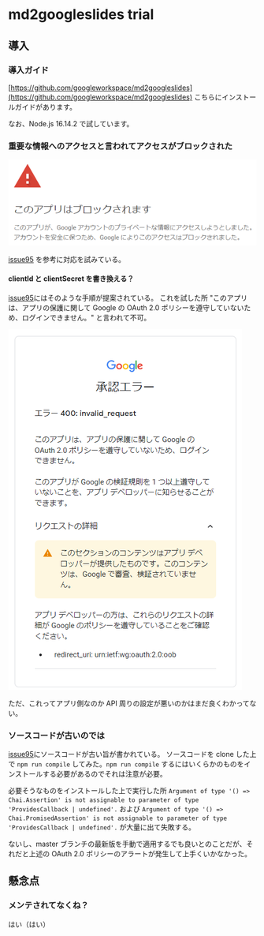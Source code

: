 # md2googleslides trial

## 導入

### 導入ガイド

[https://github.com/googleworkspace/md2googleslides](https://github.com/googleworkspace/md2googleslides)
こちらにインストールガイドがあります。

なお、Node.js 16.14.2 で試しています。

### 重要な情報へのアクセスと言われてアクセスがブロックされた

![得られた警告](./pics/applicationIsBlocked_becauseAccessToPrivateInfo.png)

[issue95](https://github.com/googleworkspace/md2googleslides/issues/95) を参考に対応を試みている。

#### clientId と clientSecret を書き換える？

[issue95](https://github.com/googleworkspace/md2googleslides/issues/95#issuecomment-858729913)にはそのような手順が提案されている。
これを試した所 "このアプリは、アプリの保護に関して Google の OAuth 2.0 ポリシーを遵守していないため、ログインできません。" と言われて不可。

![得られた警告](./pics/unobeied_to_oauth20policy.png)

ただ、これってアプリ側なのか API 周りの設定が悪いのかはまだ良くわかってない。

### ソースコードが古いのでは

[issue95](https://github.com/googleworkspace/md2googleslides/issues/95#issuecomment-924181932)にソースコードが古い旨が書かれている。
ソースコードを clone した上で `npm run compile` してみた。`npm run compile` するにはいくらかのものをインストールする必要があるのでそれは注意が必要。

必要そうなものをインストールした上で実行した所
`Argument of type '() => Chai.Assertion' is not assignable to parameter of type 'ProvidesCallback | undefined'.` および
`Argument of type '() => Chai.PromisedAssertion' is not assignable to parameter of type 'ProvidesCallback | undefined'.` が大量に出て失敗する。

ないし、master ブランチの最新版を手動で適用するでも良いとのことだが、それだと上述の OAuth 2.0 ポリシーのアラートが発生して上手くいかなかった。

## 懸念点

### メンテされてなくね？


はい（はい）